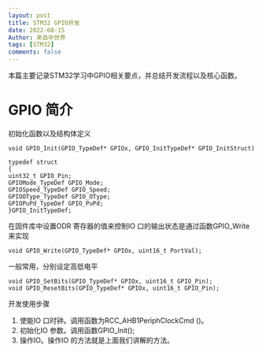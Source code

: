 ```yaml
---
layout: post
title: STM32 GPIO开发
date: 2022-08-15
Author: 来自中世界
tags: [STM32]
comments: false
---
```

本篇主要记录STM32学习中GPIO相关要点，并总结开发流程以及核心函数。

# GPIO 简介

初始化函数以及结构体定义

    void GPIO_Init(GPIO_TypeDef* GPIOx, GPIO_InitTypeDef* GPIO_InitStruct)

    typedef struct
	{
	uint32_t GPIO_Pin;
	GPIOMode_TypeDef GPIO_Mode;
	GPIOSpeed_TypeDef GPIO_Speed;
	GPIOOType_TypeDef GPIO_OType;
	GPIOPuPd_TypeDef GPIO_PuPd;
	}GPIO_InitTypeDef;

在固件库中设置ODR 寄存器的值来控制IO 口的输出状态是通过函数GPIO_Write 来实现

    void GPIO_Write(GPIO_TypeDef* GPIOx, uint16_t PortVal);

一般常用，分别设定高低电平

    void GPIO_SetBits(GPIO_TypeDef* GPIOx, uint16_t GPIO_Pin);
	void GPIO_ResetBits(GPIO_TypeDef* GPIOx, uint16_t GPIO_Pin);

开发使用步骤

1. 使能IO 口时钟。调用函数为RCC_AHB1PeriphClockCmd ()。
2. 初始化IO 参数。调用函数GPIO_Init();
3. 操作IO。操作IO 的方法就是上面我们讲解的方法。
